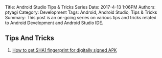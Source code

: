 Title: Android Studio Tips & Tricks Series
Date: 2017-4-13 1:06PM
Authors: ptyagi
Category: Development
Tags: Android, Android Studio, Tips & Tricks
Summary: This post is an on-going series on various tips and tricks related to Android Development and Android Studio IDE.

## Tips And Tricks

1. [How to get SHA1 fingerprint for digitally signed APK](./how-to-get-sha1-fingerprint-for-digitally-signed-apk.html)
